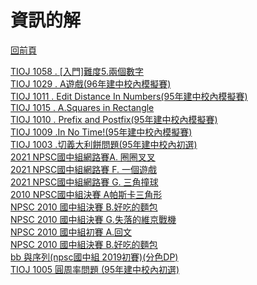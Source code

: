 <link rel="shortcut icon" href="https://whaleon120.github.io/blogs/image/albe8-uoedw-001.ico"> 

# 資訊的解

[回前頁](https://whaleon120.github.io/blogs/blog.html)    

[TIOJ 1058 . [入門]難度5.兩個數字](https://whaleon120.github.io/blogs/info/tioj1058)     
[TIOJ 1029 . A遊戲(96年建中校內模擬賽)](https://whaleon120.github.io/blogs/info/tioj1029)     
[TIOJ 1011 . Edit Distance In Numbers(95年建中校內模擬賽)](https://whaleon120.github.io/blogs/info/tioj1011)     
[TIOJ  1015 . A.Squares in Rectangle](https://whaleon120.github.io/blogs/info/toij1015)        
[TIOJ 1010 . Prefix and Postfix(95年建中校內模擬賽)](https://whaleon120.github.io/blogs/info/toij1010)    
[TIOJ 1009 .In No Time!(95年建中校內模擬賽)](https://whaleon120.github.io/blogs/info/toij1009)  
[TIOJ 1003 .切義大利餅問題(95年建中校內初選)](https://whaleon120.github.io/blogs/info/toij1003)  
[2021 NPSC國中組網路賽A. 圈圈叉叉](https://whaleon120.github.io/blogs/info/2021_junior_a)  
[2021 NPSC國中組網路賽 F. ⼀個遊戲](https://whaleon120.github.io/blogs/info/2021_junior_npsc_f)  
[2021 NPSC國中組網路賽 G. 三⾓撞球](https://whaleon120.github.io/blogs/info/2021__npsc_junior_g)    
[2010 NPSC國中組決賽 A帕斯卡三角形](https://whaleon120.github.io/blogs/info/2010npsc_final_a.html)  
[NPSC 2010 國中組決賽 B.好吃的麵包](https://whaleon120.github.io/blogs/info/2010_npsc_junior_b)  
[NPSC 2010 國中組決賽 G.失落的維京戰機](https://whaleon120.github.io/blogs/info/2010_npsc_junior_final_g.html)  
[NPSC 2010 國中組初賽 A.回文](https://whaleon120.github.io/blogs/info/2020_npsc_first_a_junior.html)  
[NPSC 2010 國中組決賽 B.好吃的麵包](https://whaleon120.github.io/blogs/info/2010_npsc_junior_first_b.html)  
[bb 與序列(npsc國中組 2019初賽)(分色DP)](https://whaleon120.github.io/blogs/info/2019npsc_junior_dp)  
[TIOJ 1005 圓周率問題 (95年建中校內初選)](https://whaleon120.github.io/blogs/info/toij1005 )  
